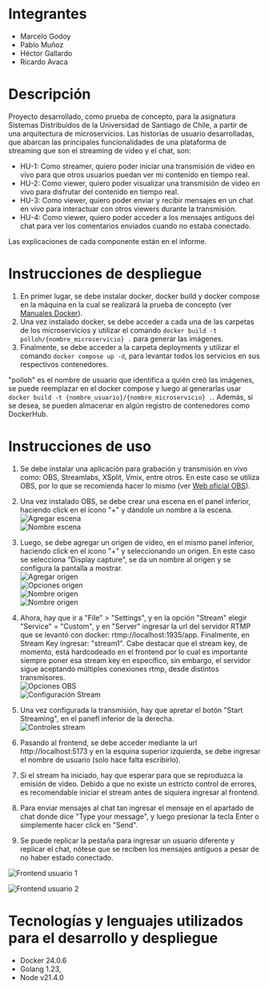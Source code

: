 # Integrantes
- Marcelo Godoy
- Pablo Muñoz
- Héctor Gallardo
- Ricardo Avaca

# Descripción
Proyecto desarrollado, como prueba de concepto, para la asignatura Sistemas Distribuidos de la Universidad de Santiago de Chile, a partir de una arquitectura de microservicios. 
Las historias de usuario desarrolladas, que abarcan las principales funcionalidades de una plataforma de streaming que son el streaming de video y el chat, son:
- HU-1: Como streamer, quiero poder iniciar una transmisión de video en vivo para que otros usuarios puedan ver mi contenido en tiempo real.
- HU-2: Como viewer, quiero poder visualizar una transmisión de video en vivo para disfrutar del contenido en tiempo real.
- HU-3: Como viewer, quiero poder enviar y recibir mensajes en un chat en vivo para interactuar con otros viewers durante la transmisión.
- HU-4: Como viewer, quiero poder acceder a los mensajes antiguos del chat para ver los comentarios enviados cuando no estaba conectado.

Las explicaciones de cada componente están en el informe.

# Instrucciones de despliegue
1. En primer lugar, se debe instalar docker, docker build y docker compose en la máquina en la cual se realizará la prueba de concepto (ver [Manuales Docker](https://docs.docker.com/manuals/)).
2. Una vez instalado docker, se debe acceder a cada una de las carpetas de los microservicios y utilizar el comando `docker build -t polloh/{nombre_microservicio} .` para generar las imágenes.
2. Finalmente, se debe acceder a la carpeta deployments y utilizar el comando `docker compose up -d`, para levantar todos los servicios en sus respectivos contenedores. 

"polloh" es el nombre de usuario que identifica a quién creó las imágenes, se puede reemplazar en el docker compose y luego al generarlas usar `docker build -t {nombre_usuario}/{nombre_microservicio} .`. Además, si se desea, se pueden almacenar en algún registro de contenedores como DockerHub.

# Instrucciones de uso
1. Se debe instalar una aplicación para grabación y transmisión en vivo como: OBS, Streamlabs, XSplit, Vmix, entre otros. En este caso se utiliza OBS, por lo que se recomienda hacer lo mismo (ver [Web oficial OBS](https://obsproject.com/es)).

2. Una vez instalado OBS, se debe crear una escena en el panel inferior, haciendo click en el ícono "+" y dándole un nombre a la escena.  
![Agregar escena](./add_scene.png)  
![Nombre escena](./scene_name.png)  


3. Luego, se debe agregar un origen de video, en el mismo panel inferior, haciendo click en el ícono "+" y seleccionando un origen. En este caso se selecciona "Display capture", se da un nombre al origen y se configura la pantalla a mostrar.  
![Agregar origen](./add_source.png)  
![Opciones origen](./add_source_options.png)  
![Nombre origen](./source_name.png)  
![Nombre origen](./display_properties.png)  


4. Ahora, hay que ir a "File" > "Settings", y en la opción "Stream" elegir "Service" = "Custom", y en "Server" ingresar la url del servidor RTMP que se levantó con docker: rtmp://localhost:1935/app. Finalmente, en Stream Key ingresar: "stream1". Cabe destacar que el stream key, de momento, está hardcodeado en el frontend por lo cual es importante siempre poner esa stream key en específico, sin embargo, el servidor sigue aceptando múltiples conexiones rtmp, desde distintos transmisores.  
![Opciones OBS](./settings.png)  
![Configuración Stream](./stream_settings.png)  

5. Una vez configurada la transmisión, hay que apretar el botón "Start Streaming", en el panefl inferior de la derecha.  
![Controles stream](controls.png)  

6. Pasando al frontend, se debe acceder mediante la url http://localhost:5173 y en la esquina superior izquierda, se debe ingresar el nombre de usuario (solo hace falta escribirlo).

7. Si el stream ha iniciado, hay que esperar para que se reproduzca la emisión de video. Debido a que no existe un estricto control de errores, es recomendable iniciar el stream antes de siquiera ingresar al frontend.

8. Para enviar mensajes al chat tan ingresar el mensaje en el apartado de chat donde dice "Type your message", y luego presionar la tecla Enter o simplemente hacer click en "Send".

9. Se puede replicar la pestaña para ingresar un usuario diferente y replicar el chat, nótese que se reciben los mensajes antiguos a pesar de no haber estado conectado.  

![Frontend usuario 1](frontend.png)  

![Frontend usuario 2](frontend2.png)  

# Tecnologías y lenguajes utilizados para el desarrollo y despliegue
- Docker 24.0.6
- Golang 1.23, 
- Node v21.4.0